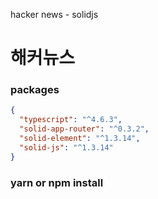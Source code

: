 hacker news - solidjs

# 해커뉴스

### packages

```json
{
  "typescript": "^4.6.3",
  "solid-app-router": "^0.3.2",
  "solid-element": "^1.3.14",
  "solid-js": "^1.3.14"
}
```

### yarn or npm install
